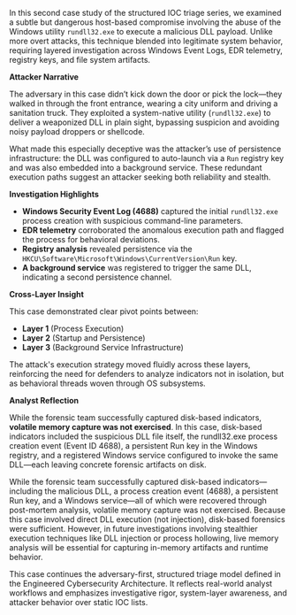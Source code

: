 In this second case study of the structured IOC triage series, we examined a subtle but dangerous host-based compromise involving the abuse of the Windows utility `rundll32.exe` to execute a malicious DLL payload. Unlike more overt attacks, this technique blended into legitimate system behavior, requiring layered investigation across Windows Event Logs, EDR telemetry, registry keys, and file system artifacts.

**Attacker Narrative**

The adversary in this case didn’t kick down the door or pick the lock—they walked in through the front entrance, wearing a city uniform and driving a sanitation truck. They exploited a system-native utility (`rundll32.exe`) to deliver a weaponized DLL in plain sight, bypassing suspicion and avoiding noisy payload droppers or shellcode.

What made this especially deceptive was the attacker’s use of persistence infrastructure: the DLL was configured to auto-launch via a `Run` registry key and was also embedded into a background service. These redundant execution paths suggest an attacker seeking both reliability and stealth.

**Investigation Highlights**

- **Windows Security Event Log (4688)** captured the initial `rundll32.exe` process creation with suspicious command-line parameters.
- **EDR telemetry** corroborated the anomalous execution path and flagged the process for behavioral deviations.
- **Registry analysis** revealed persistence via the `HKCU\Software\Microsoft\Windows\CurrentVersion\Run` key.
- **A background service** was registered to trigger the same DLL, indicating a second persistence channel.

**Cross-Layer Insight**

This case demonstrated clear pivot points between:
- **Layer 1** (Process Execution)
- **Layer 2** (Startup and Persistence)
- **Layer 3** (Background Service Infrastructure)

The attack's execution strategy moved fluidly across these layers, reinforcing the need for defenders to analyze indicators not in isolation, but as behavioral threads woven through OS subsystems.

**Analyst Reflection**

While the forensic team successfully captured disk-based indicators, **volatile memory capture was not exercised**. In this case, disk-based indicators included the suspicious DLL file itself, the rundll32.exe process creation event (Event ID 4688), a persistent Run key in the Windows registry, and a registered Windows service configured to invoke the same DLL—each leaving concrete forensic artifacts on disk.


While the forensic team successfully captured disk-based indicators—including the malicious DLL, a process creation event (4688), a persistent Run key, and a Windows service—all of which were recovered through post-mortem analysis, volatile memory capture was not exercised. Because this case involved direct DLL execution (not injection), disk-based forensics were sufficient. However, in future investigations involving stealthier execution techniques like DLL injection or process hollowing, live memory analysis will be essential for capturing in-memory artifacts and runtime behavior.

This case continues the adversary-first, structured triage model defined in the Engineered Cybersecurity Architecture. It reflects real-world analyst workflows and emphasizes investigative rigor, system-layer awareness, and attacker behavior over static IOC lists.

